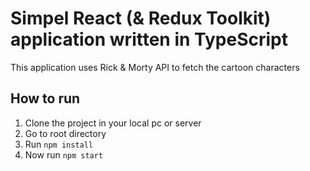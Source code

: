 # Simpel React (& Redux Toolkit) application written in TypeScript

This application uses Rick & Morty API to fetch the cartoon characters

## How to run

1. Clone the project in your local pc or server
2. Go to root directory
3. Run `npm install`
4. Now run `npm start`